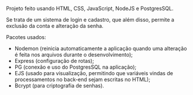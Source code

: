 Projeto feito usando HTML, CSS, JavaScript, NodeJS e PostgresSQL.

Se trata de um sistema de login e cadastro, que além disso, permite a exclusão da conta e alteração da senha.

Pacotes usados:
- Nodemon (reinicia automaticamente a aplicação quando
uma alteração é feita nos arquivos durante o desenvolvimento);
- Express (configuração de rotas);
- PG (conexão e uso do PostgresSQL na aplicação);
- EJS (usado para visualização, permitindo que variáveis vindas de processamentos no back-end sejam escritas no HTML);
- Bcrypt (para criptografia de senhas).
